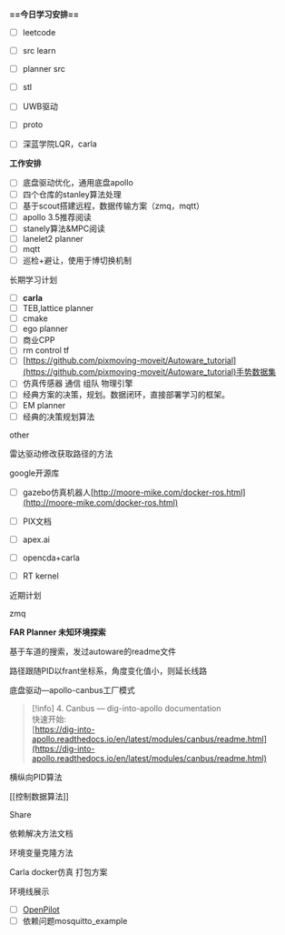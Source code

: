 **==今日学习安排==**

- [ ] leetcode
- [ ] src learn
- [ ] planner src
- [ ] stl
- [ ] UWB驱动
- [ ] proto
- [ ] 深蓝学院LQR，carla

  

**工作安排**

- [ ] 底盘驱动优化，通用底盘apollo
- [ ] 四个仓库的stanley算法处理
- [ ] 基于scout搭建远程，数据传输方案（zmq，mqtt）
- [ ] apollo 3.5推荐阅读
- [ ] stanely算法&MPC阅读
- [ ] lanelet2 planner
- [ ] mqtt
- [ ] 巡检+避让，使用于博切换机制

长期学习计划

- [ ] **carla**
- [ ] TEB,lattice planner
- [ ] cmake
- [ ] ego planner
- [ ] 商业CPP
- [ ] rm control tf
- [ ] [https://github.com/pixmoving-moveit/Autoware_tutorial](https://github.com/pixmoving-moveit/Autoware_tutorial)手势数据集
- [ ] 仿真传感器 通信 组队 物理引擎
- [ ] 经典方案的决策，规划。数据闭环，直接部署学习的框架。
- [ ] EM planner
- [ ] 经典的决策规划算法

other

雷达驱动修改获取路径的方法

google开源库

- [ ] gazebo仿真机器人[http://moore-mike.com/docker-ros.html](http://moore-mike.com/docker-ros.html)
- [ ] PIX文档
- [ ] apex.ai
- [ ] opencda+carla
- [ ] RT kernel

  

近期计划

zmq

**FAR Planner 未知环境探索**

基于车道的搜索，发过autoware的readme文件

路径跟随PID以frant坐标系，角度变化值小，则延长线路

底盘驱动—apollo-canbus工厂模式

> [!info] 4. Canbus — dig-into-apollo documentation  
> 快速开始:  
> [https://dig-into-apollo.readthedocs.io/en/latest/modules/canbus/readme.html](https://dig-into-apollo.readthedocs.io/en/latest/modules/canbus/readme.html)  

横纵向PID算法

[[控制数据算法]]

Share

依赖解决方法文档

环境变量克隆方法

Carla docker仿真 打包方案

环境线展示

- [ ] [OpenPilot](http://github.com/commaai/openpilot)
- [ ] 依赖问题mosquitto_example